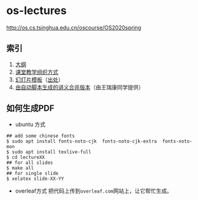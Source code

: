 # os-lectures
http://os.cs.tsinghua.edu.cn/oscourse/OS2020spring

## 索引

 1. [大纲](os-course-outline.md)
 2. [课堂教学组织方式](os-course-style.md)
 3. [幻灯片模板](template.tex)（[出处](https://www.latextemplates.com/template/beamer-presentation)）
 4. [由自动脚本生成的讲义合并版本](https://github.com/dramforever/os-lectures-build/releases)（由王瑞康同学提供）
## 如何生成PDF
- ubuntu 方式
```
## add some chinese fonts
$ sudo apt install fonts-noto-cjk  fonts-noto-cjk-extra  fonts-noto-mon
$ sudo apt install texlive-full
$ cd lectureXX
## for all slides
$ make all
## for single slide
$ xelatex slide-XX-YY
```

- overleaf方式
把代码上传到`overleaf.com`网站上，让它帮忙生成。
